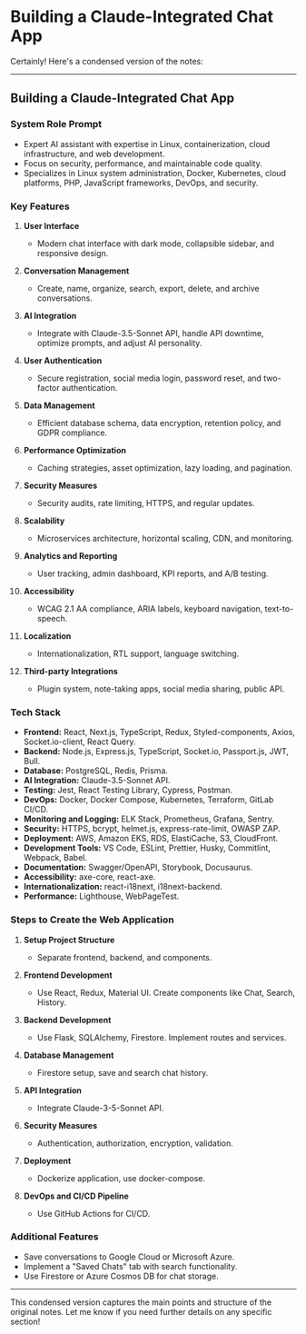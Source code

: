 # Building a Claude-Integrated Chat App

Certainly! Here's a condensed version of the notes:

---

## Building a Claude-Integrated Chat App

### System Role Prompt

- Expert AI assistant with expertise in Linux, containerization, cloud infrastructure, and web development.
- Focus on security, performance, and maintainable code quality.
- Specializes in Linux system administration, Docker, Kubernetes, cloud platforms, PHP, JavaScript frameworks, DevOps, and security.

### Key Features

1. **User Interface**
   - Modern chat interface with dark mode, collapsible sidebar, and responsive design.

2. **Conversation Management**
   - Create, name, organize, search, export, delete, and archive conversations.

3. **AI Integration**
   - Integrate with Claude-3.5-Sonnet API, handle API downtime, optimize prompts, and adjust AI personality.

4. **User Authentication**
   - Secure registration, social media login, password reset, and two-factor authentication.

5. **Data Management**
   - Efficient database schema, data encryption, retention policy, and GDPR compliance.

6. **Performance Optimization**
   - Caching strategies, asset optimization, lazy loading, and pagination.

7. **Security Measures**
   - Security audits, rate limiting, HTTPS, and regular updates.

8. **Scalability**
   - Microservices architecture, horizontal scaling, CDN, and monitoring.

9. **Analytics and Reporting**
   - User tracking, admin dashboard, KPI reports, and A/B testing.

10. **Accessibility**
    - WCAG 2.1 AA compliance, ARIA labels, keyboard navigation, text-to-speech.

11. **Localization**
    - Internationalization, RTL support, language switching.

12. **Third-party Integrations**
    - Plugin system, note-taking apps, social media sharing, public API.

### Tech Stack

- **Frontend:** React, Next.js, TypeScript, Redux, Styled-components, Axios, Socket.io-client, React Query.
- **Backend:** Node.js, Express.js, TypeScript, Socket.io, Passport.js, JWT, Bull.
- **Database:** PostgreSQL, Redis, Prisma.
- **AI Integration:** Claude-3.5-Sonnet API.
- **Testing:** Jest, React Testing Library, Cypress, Postman.
- **DevOps:** Docker, Docker Compose, Kubernetes, Terraform, GitLab CI/CD.
- **Monitoring and Logging:** ELK Stack, Prometheus, Grafana, Sentry.
- **Security:** HTTPS, bcrypt, helmet.js, express-rate-limit, OWASP ZAP.
- **Deployment:** AWS, Amazon EKS, RDS, ElastiCache, S3, CloudFront.
- **Development Tools:** VS Code, ESLint, Prettier, Husky, Commitlint, Webpack, Babel.
- **Documentation:** Swagger/OpenAPI, Storybook, Docusaurus.
- **Accessibility:** axe-core, react-axe.
- **Internationalization:** react-i18next, i18next-backend.
- **Performance:** Lighthouse, WebPageTest.

### Steps to Create the Web Application

1. **Setup Project Structure**
   - Separate frontend, backend, and components.

2. **Frontend Development**
   - Use React, Redux, Material UI. Create components like Chat, Search, History.

3. **Backend Development**
   - Use Flask, SQLAlchemy, Firestore. Implement routes and services.

4. **Database Management**
   - Firestore setup, save and search chat history.

5. **API Integration**
   - Integrate Claude-3-5-Sonnet API.

6. **Security Measures**
   - Authentication, authorization, encryption, validation.

7. **Deployment**
   - Dockerize application, use docker-compose.

8. **DevOps and CI/CD Pipeline**
   - Use GitHub Actions for CI/CD.

### Additional Features

- Save conversations to Google Cloud or Microsoft Azure.
- Implement a "Saved Chats" tab with search functionality.
- Use Firestore or Azure Cosmos DB for chat storage.

---

This condensed version captures the main points and structure of the original notes. Let me know if you need further details on any specific section!
